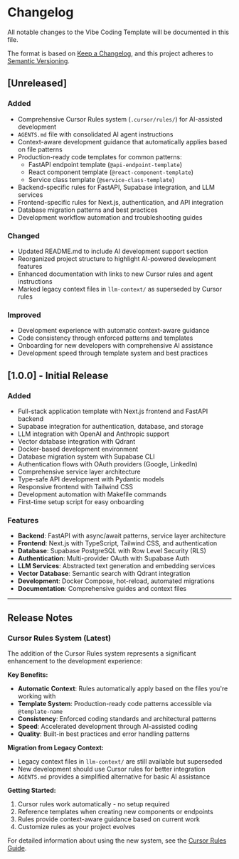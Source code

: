 # Changelog

All notable changes to the Vibe Coding Template will be documented in this file.

The format is based on [Keep a Changelog](https://keepachangelog.com/en/1.0.0/),
and this project adheres to [Semantic Versioning](https://semver.org/spec/v2.0.0.html).

## [Unreleased]

### Added
- Comprehensive Cursor Rules system (`.cursor/rules/`) for AI-assisted development
- `AGENTS.md` file with consolidated AI agent instructions
- Context-aware development guidance that automatically applies based on file patterns
- Production-ready code templates for common patterns:
  - FastAPI endpoint template (`@api-endpoint-template`)
  - React component template (`@react-component-template`)
  - Service class template (`@service-class-template`)
- Backend-specific rules for FastAPI, Supabase integration, and LLM services
- Frontend-specific rules for Next.js, authentication, and API integration
- Database migration patterns and best practices
- Development workflow automation and troubleshooting guides

### Changed
- Updated README.md to include AI development support section
- Reorganized project structure to highlight AI-powered development features
- Enhanced documentation with links to new Cursor rules and agent instructions
- Marked legacy context files in `llm-context/` as superseded by Cursor rules

### Improved
- Development experience with automatic context-aware guidance
- Code consistency through enforced patterns and templates
- Onboarding for new developers with comprehensive AI assistance
- Development speed through template system and best practices

## [1.0.0] - Initial Release

### Added
- Full-stack application template with Next.js frontend and FastAPI backend
- Supabase integration for authentication, database, and storage
- LLM integration with OpenAI and Anthropic support
- Vector database integration with Qdrant
- Docker-based development environment
- Database migration system with Supabase CLI
- Authentication flows with OAuth providers (Google, LinkedIn)
- Comprehensive service layer architecture
- Type-safe API development with Pydantic models
- Responsive frontend with Tailwind CSS
- Development automation with Makefile commands
- First-time setup script for easy onboarding

### Features
- **Backend**: FastAPI with async/await patterns, service layer architecture
- **Frontend**: Next.js with TypeScript, Tailwind CSS, and authentication
- **Database**: Supabase PostgreSQL with Row Level Security (RLS)
- **Authentication**: Multi-provider OAuth with Supabase Auth
- **LLM Services**: Abstracted text generation and embedding services
- **Vector Database**: Semantic search with Qdrant integration
- **Development**: Docker Compose, hot-reload, automated migrations
- **Documentation**: Comprehensive guides and context files

---

## Release Notes

### Cursor Rules System (Latest)

The addition of the Cursor Rules system represents a significant enhancement to the development experience:

**Key Benefits:**
- **Automatic Context**: Rules automatically apply based on the files you're working with
- **Template System**: Production-ready code patterns accessible via `@template-name`
- **Consistency**: Enforced coding standards and architectural patterns
- **Speed**: Accelerated development through AI-assisted coding
- **Quality**: Built-in best practices and error handling patterns

**Migration from Legacy Context:**
- Legacy context files in `llm-context/` are still available but superseded
- New development should use Cursor rules for better integration
- `AGENTS.md` provides a simplified alternative for basic AI assistance

**Getting Started:**
1. Cursor rules work automatically - no setup required
2. Reference templates when creating new components or endpoints
3. Rules provide context-aware guidance based on current work
4. Customize rules as your project evolves

For detailed information about using the new system, see the [Cursor Rules Guide](./.cursor/rules/README.md).
